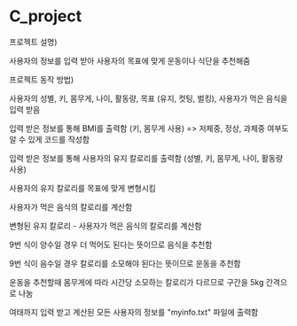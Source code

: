 # C_project

프로젝트 설명)


사용자의 정보를 입력 받아 사용자의 목표에 맞게 운동이나 식단을 추천해줌


프로젝트 동작 방법)


사용자의 성별, 키, 몸무게, 나이, 활동량, 목표 (유지, 컷팅, 벌킹), 사용자가 먹은 음식을 입력 받음

입력 받은 정보를 통해 BMI를 출력함 (키, 몸무게 사용) => 저체중, 정상, 과체중 여부도 알 수 있게 코드를 작성함

입력 받은 정보를 통해 사용자의 유지 칼로리를 출력함 (성별, 키, 몸무게, 나이, 활동량 사용)

사용자의 유지 칼로리를 목표에 맞게 변형시킴

사용자가 먹은 음식의 칼로리를 계산함

변형된 유지 칼로리 - 사용자가 먹은 음식의 칼로리를 계산함

9번 식이 양수일 경우 더 먹어도 된다는 뜻이므로 음식을 추천함

9번 식이 음수일 경우 칼로리를 소모해야 된다는 뜻이므로 운동을 추천함

운동을 추천할때 몸무게에 따라 시간당 소모하는 칼로리가 다르므로 구간을 5kg 간격으로 나눔

여태까지 입력 받고 계산된 모든 사용자의 정보를 "myinfo.txt" 파일에 출력함
